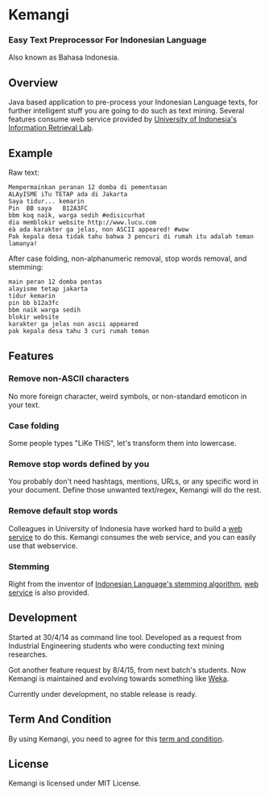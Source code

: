 # Kemangi
### Easy Text Preprocessor For Indonesian Language
Also known as Bahasa Indonesia.

## Overview

Java based application to pre-process your Indonesian Language texts, for further intelligent stuff you are going to do such as text mining.
Several features consume web service provided by [University of Indonesia's Information Retrieval Lab](http://bahasa.cs.ui.ac.id/webservices.php).

## Example

Raw text:

```
Mempermainkan peranan 12 domba di pementasan
ALAyISME iTu TETAP ada di Jakarta
Saya tidur... kemarin
Pin  BB saya   B12A3FC
bbm koq naik, warga sedih #edisicurhat
dia memblokir website http://www.lucu.com
éà ada karakter ga jelas, non ASCII appeared! #wow
Pak kepala desa tidak tahu bahwa 3 pencuri di rumah itu adalah teman lamanya!
```

After case folding, non-alphanumeric removal, stop words removal, and stemming:

```
main peran 12 domba pentas
alayisme tetap jakarta
tidur kemarin
pin bb b12a3fc
bbm naik warga sedih
blokir website
karakter ga jelas non ascii appeared
pak kepala desa tahu 3 curi rumah teman
```

## Features

### Remove non-ASCII characters
No more foreign character, weird symbols, or non-standard emoticon in your text.

### Case folding
Some people types "LiKe THiS", let's transform them into lowercase.

### Remove stop words defined by you
You probably don't need hashtags, mentions, URLs, or any specific word in your document.
Define those unwanted text/regex, Kemangi will do the rest.

### Remove default stop words
Colleagues in University of Indonesia have worked hard to build a [web service](http://fws.cs.ui.ac.id/StopwordRemover/StopwordRemover?wsdl) to do this.
Kemangi consumes the web service, and you can easily use that webservice.

### Stemming
Right from the inventor of [Indonesian Language's stemming algorithm](http://dl.acm.org/citation.cfm?id=1316459), [web service](http://fws.cs.ui.ac.id/StopwordRemover/StopwordRemover?wsdl) is also provided.

## Development
Started at 30/4/14 as command line tool. 
Developed as a request from Industrial Engineering students who were conducting text mining researches.

Got another feature request by 8/4/15, from next batch's students.
Now Kemangi is maintained and evolving towards something like [Weka](http://www.cs.waikato.ac.nz/ml/weka).

Currently under development, no stable release is ready.

## Term And Condition
By using Kemangi, you need to agree for this [term and condition](http://fws.cs.ui.ac.id/StemmerSampleClient/TermAndCondition.jsp).

## License
Kemangi is licensed under MIT License.
